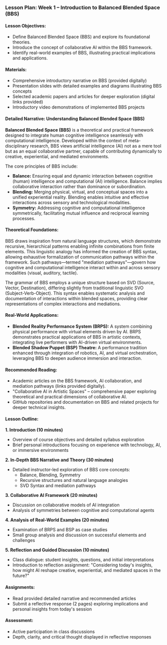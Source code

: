 ### Lesson Plan: Week 1 – Introduction to Balanced Blended Space (BBS)

#### Lesson Objectives:

- Define Balanced Blended Space (BBS) and explore its foundational theories.
- Introduce the concept of collaborative AI within the BBS framework.
- Identify real-world examples of BBS, illustrating practical implications and applications.

#### Materials:

- Comprehensive introductory narrative on BBS (provided digitally)
- Presentation slides with detailed examples and diagrams illustrating BBS concepts
- Selected academic papers and articles for deeper exploration (digital links provided)
- Introductory video demonstrations of implemented BBS projects

#### Detailed Narrative: Understanding Balanced Blended Space (BBS)

**Balanced Blended Space (BBS)** is a theoretical and practical framework designed to integrate human cognitive intelligence seamlessly with computational intelligence. Developed within the context of meta-disciplinary research, BBS views artificial intelligence (AI) not as a mere tool but as an equal collaborative partner, capable of contributing dynamically to creative, experiential, and mediated environments.

The core principles of BBS include:

- **Balance:** Ensuring equal and dynamic interaction between cognitive (human) intelligence and computational (AI) intelligence. Balance implies collaborative interaction rather than dominance or subordination.
- **Blending:** Merging physical, virtual, and conceptual spaces into a unified experiential reality. Blending enables intuitive and effective interactions across sensory and technological modalities.
- **Symmetry:** Addressing cognitive and computational intelligence symmetrically, facilitating mutual influence and reciprocal learning processes.

#### Theoretical Foundations:

BBS draws inspiration from natural language structures, which demonstrate recursive, hierarchical patterns enabling infinite combinations from finite elements. This linguistic analogy has informed the creation of BBS syntax, allowing exhaustive formalization of communication pathways within the framework. Such pathways—termed "mediation pathways"—govern how cognitive and computational intelligence interact within and across sensory modalities (visual, auditory, tactile).

The grammar of BBS employs a unique structure based on SVD (Source, Vector, Destination), differing slightly from traditional linguistic SVO (Subject-Verb-Object). This syntax enables systematic analysis and documentation of interactions within blended spaces, providing clear representations of complex interactions and mediations.

#### Real-World Applications:

- **Blended Reality Performance System (BRPS):** A system combining physical performance with virtual elements driven by AI. BRPS demonstrates practical applications of BBS in artistic contexts, integrating live performers with AI-driven virtual environments.
- **Blended Shadow Puppet (BSP) Theatre:** A performance tradition enhanced through integration of robotics, AI, and virtual orchestration, leveraging BBS to deepen audience immersion and interaction.

#### Recommended Reading:

- Academic articles on the BBS framework, AI collaboration, and mediation pathways (links provided digitally).
- "Collaborative AI in Artistic Spaces" – comprehensive paper exploring theoretical and practical dimensions of collaborative AI.
- GitHub repositories and documentation on BBS and related projects for deeper technical insights.

#### Lesson Outline:

**1. Introduction (10 minutes)**

- Overview of course objectives and detailed syllabus exploration
- Brief personal introductions focusing on experience with technology, AI, or immersive environments

**2. In-Depth BBS Narrative and Theory (30 minutes)**

- Detailed instructor-led exploration of BBS core concepts:
  - Balance, Blending, Symmetry
  - Recursive structures and natural language analogies
  - SVD Syntax and mediation pathways

**3. Collaborative AI Framework (20 minutes)**

- Discussion on collaborative models of AI integration
- Analysis of symmetries between cognitive and computational agents

**4. Analysis of Real-World Examples (20 minutes)**

- Examination of BRPS and BSP as case studies
- Small group analysis and discussion on successful elements and challenges

**5. Reflection and Guided Discussion (10 minutes)**

- Class dialogue: student insights, questions, and initial interpretations
- Introduction to reflection assignment: "Considering today's insights, how might AI reshape creative, experiential, and mediated spaces in the future?"

#### Assignments:

- Read provided detailed narrative and recommended articles
- Submit a reflective response (2 pages) exploring implications and personal insights from today's session

#### Assessment:

- Active participation in class discussions
- Depth, clarity, and critical thought displayed in reflective responses

